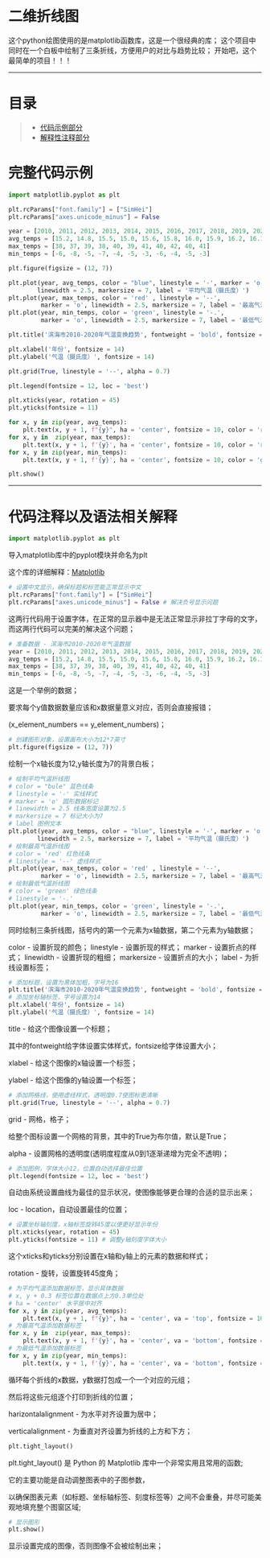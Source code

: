 # 二维折线图
这个python绘图使用的是matplotlib函数库，这是一个很经典的库；
这个项目中同时在一个白板中绘制了三条折线，方便用户的对比与趋势比较；
开始吧，这个最简单的项目！！！

---

# 目录

> - [代码示例部分](#完整代码示例)
> - [解释性注释部分](#代码注释以及语法相关解释)

# 完整代码示例

```python
import matplotlib.pyplot as plt

plt.rcParams["font.family"] = ["SimHei"]
plt.rcParams["axes.unicode_minus"] = False

year = [2010, 2011, 2012, 2013, 2014, 2015, 2016, 2017, 2018, 2019, 2020]
avg_temps = [15.2, 14.8, 15.5, 15.0, 15.6, 15.8, 16.0, 15.9, 16.2, 16.1, 16.3]
max_temps = [38, 37, 39, 38, 40, 39, 41, 40, 42, 40, 41]
min_temps = [-6, -8, -5, -7, -4, -5, -3, -6, -4, -5, -3]

plt.figure(figsize = (12, 7))

plt.plot(year, avg_temps, color = "blue", linestyle = '-', marker = 'o',
        linewidth = 2.5, markersize = 7, label = '平均气温（摄氏度）')
plt.plot(year, max_temps, color = 'red' , linestyle = '--',
         marker = 'o', linewidth = 2.5, markersize = 7, label = '最高气温（摄氏度）')
plt.plot(year, min_temps, color = 'green', linestyle = '-.',
         marker = 'o', linewidth = 2.5, markersize = 7, label = '最低气温（摄氏度）')

plt.title('滨海市2010-2020年气温变换趋势', fontweight = 'bold', fontsize = 16)

plt.xlabel('年份', fontsize = 14)
plt.ylabel('气温（摄氏度）', fontsize = 14)

plt.grid(True, linestyle = '--', alpha = 0.7)

plt.legend(fontsize = 12, loc = 'best')

plt.xticks(year, rotation = 45)
plt.yticks(fontsize = 11)

for x, y in zip(year, avg_temps):
    plt.text(x, y + 1, f"{y}", ha = 'center', fontsize = 10, color = 'red')
for x, y in  zip(year, max_temps):
    plt.text(x, y + 1, f'{y}', ha = 'center', fontsize = 10, color = 'red')
for x, y in zip(year, min_temps):
    plt.text(x, y + 1, f'{y}', ha = 'center', fontsize = 10, color = 'green')

plt.show()
```

---

# 代码注释以及语法相关解释

```python
import matplotlib.pyplot as plt
```
导入matplotlib库中的pyplot模块并命名为plt

这个库的详细解释：[Matplotlib](../../../Areas_Of_Knowledge/Programming_Languages/Python/libraries/Matplotlib_Guide.md)

```python
# 设置中文显示，确保标题和标签能正常显示中文
plt.rcParams["font.family"] = ["SimHei"]
plt.rcParams["axes.unicode_minus"] = False # 解决负号显示问题
```
这两行代码用于设置字体，在正常的显示器中是无法正常显示非拉丁字母的文字，而这两行代码可以完美的解决这个问题；


```python
# 准备数据 - 滨海市2010-2020年气温数据
year = [2010, 2011, 2012, 2013, 2014, 2015, 2016, 2017, 2018, 2019, 2020]
avg_temps = [15.2, 14.8, 15.5, 15.0, 15.6, 15.8, 16.0, 15.9, 16.2, 16.1, 16.3]
max_temps = [38, 37, 39, 38, 40, 39, 41, 40, 42, 40, 41]
min_temps = [-6, -8, -5, -7, -4, -5, -3, -6, -4, -5, -3]
```
这是一个举例的数据；

要求每个y值数据数量应该和x数据量意义对应，否则会直接报错；

(x_element_numbers == y_element_numbers)；

```python
# 创建图形对象，设置画布大小为12*7英寸
plt.figure(figsize = (12, 7))
```
绘制一个x轴长度为12,y轴长度为7的背景白板；

```python
# 绘制平均气温折线图
# color = "bule" 蓝色线条
# linestyle = '-' 实线样式
# marker = 'o' 圆形数据标记
# linewidth = 2.5 线条宽度设置为2.5
# markersize = 7 标记大小为7
# label 图例文本
plt.plot(year, avg_temps, color = "blue", linestyle = '-', marker = 'o',
        linewidth = 2.5, markersize = 7, label = '平均气温（摄氏度）')
# 绘制最高气温折线图
# color = 'red' 红色线条
# linestyle = '--' 虚线样式
plt.plot(year, max_temps, color = 'red' , linestyle = '--',
         marker = 'o', linewidth = 2.5, markersize = 7, label = '最高气温（摄氏度）')
# 绘制最低气温折线图
# color = 'green' 绿色线条
# linestyle = '-.'
plt.plot(year, min_temps, color = 'green', linestyle = '-.',
         marker = 'o', linewidth = 2.5, markersize = 7, label = '最低气温（摄氏度）')
```
同时绘制三条折线图，括号内的第一个元素为x轴数据，第二个元素为y轴数据；

color - 设置折现的颜色；
linestyle - 设置折现的样式；
marker - 设置折点的样式；
linewidth - 设置折现的粗细；
markersize - 设置折点的大小；
label - 为折线设置标签；

```python
# 添加标题，设置为黑体加粗，字号为16
plt.title('滨海市2010-2020年气温变换趋势', fontweight = 'bold', fontsize = 16)
# 添加坐标轴标签，字号设置为14
plt.xlabel('年份', fontsize = 14)
plt.ylabel('气温（摄氏度）', fontsize = 14)
```
title - 给这个图像设置一个标题；

其中的fontweight给字体设置实体样式，fontsize给字体设置大小；

xlabel - 给这个图像的x轴设置一个标签；

ylabel - 给这个图像的y轴设置一个标签；

```python
# 添加网格线，使用虚线样式，透明度0.7使图标更清晰
plt.grid(True, linestyle = '--', alpha = 0.7)
```
grid - 网格，格子；

给整个图标设置一个网格的背景，其中的True为布尔值，默认是True；

alpha - 设置网格的透明度(透明度程度从0到1逐渐递增为完全不透明)；

```python
# 添加图例，字体大小12，位置自动选择最佳位置
plt.legend(fontsize = 12, loc = 'best')
```
自动由系统设置曲线为最佳的显示状况，使图像能够更合理的合适的显示出来；

loc - location，自动设置最佳的位置；

```python
# 设置坐标轴刻度，x轴标签旋转45度以便更好显示年份
plt.xticks(year, rotation = 45)
plt.yticks(fontsize = 11) # 调整y轴刻度字体大小
```
这个xticks和yticks分别设置在x轴和y轴上的元素的数据和样式；

rotation - 旋转，设置旋转45度角；

```python
# 为平均气温添加数据标签，显示具体数据
# x, y + 0.3 标签位置在数据点上方0.3单位处
# ha = 'center' 水平居中对齐
for x, y in zip(year, avg_temps):
    plt.text(x, y + 1, f"{y}", ha = 'center', va = 'top', fontsize = 10, color = 'red')
# 为最高气温添加数据标签
for x, y in  zip(year, max_temps):
    plt.text(x, y + 1, f'{y}', ha = 'center', va = 'bottom', fontsize = 10, color = 'red')
# 为最低气温添加数据标签
for x, y in zip(year, min_temps):
    plt.text(x, y + 1, f'{y}', ha = 'center', va = 'bottom', fontsize = 10, color = 'green')
```
循环每个折线的x数据，y数据打包成一个一个对应的元组；

然后将这些元组逐个打印到折线的位置；

harizontalalignment - 为水平对齐设置为居中；

verticalalignment - 为垂直对齐设置为折线的上方和下方；

```python
plt.tight_layout()
```
plt.tight_layout() 是 Python 的 Matplotlib 库中一个非常实用且常用的函数;

它的主要功能是自动调整图表中的子图参数，

以确保图表元素（如标题、坐标轴标签、刻度标签等）之间不会重叠，并尽可能美观地填充整个图窗区域;

```python
# 显示图形
plt.show()
```
显示设置完成的图像，否则图像不会被绘制出来；


